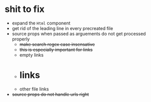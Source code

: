 # shit to fix

- expand the `Html` component
- get rid of the leading line in every precreated file
- source props when passed as arguements do not get processed properly
  - ~~make search regex case insensative~~
  - ~~this is especially important for links~~
  - empty links
  - # links
  - other file links
- ~~source props do not handle urls right~~